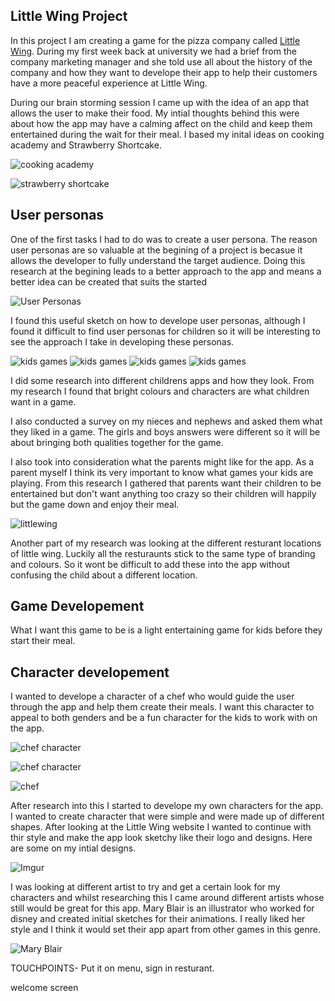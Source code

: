 Little Wing Project
--------------------

In this project I am creating a game for the pizza company called [Little Wing](http://www.littlewingpizzeria.com). During my first week back at university we had a brief from the company marketing manager and she told use all about the history of the company and how they want to develope their app to help their customers have a more peaceful experience at Little Wing. 

During our brain storming session I came up with the idea of an app that allows the user to make their food. My intial thoughts behind this were about how the app may have a calming affect on the child and keep them entertained during the wait for their meal. I based my inital ideas on cooking academy and Strawberry Shortcake.

![cooking academy](http://a2.mzstatic.com/us/r1000/065/Purple/50/b8/25/mzl.jgsijrek.800x500-75.jpg)

![strawberry shortcake](http://www.strawberryshortcake.com/ss/respond/apps/bakeshop/screen-2.jpg)

User personas
--------------

One of the first tasks I had to do was to create a user persona. The reason user personas are so valuable at the begining of a project is becasue it allows the developer to fully understand the target audience. Doing this research at the begining leads to a better approach to the app and means a better idea can be created that suits the started 

![User Personas](https://s-media-cache-ak0.pinimg.com/736x/85/c0/ad/85c0adc550a3a6f88b37ccee17248f26.jpg) 

I found this useful sketch on how to develope user personas, although I found it difficult to find user personas for children so it will be interesting to see the approach I take in developing these personas. 

![kids games](http://topbestappsforkids.com/bestappsforkids/best-musical-apps-for-kids-Happy-Tunes-5.jpg) 
![kids games](http://cdn2.pcadvisor.co.uk/cmsdata/features/3358278/Toca-Store-app-game-kids.jpg) 
![kids games](http://topbestappsforkids.com/bestappsforkids/best-kids-apps-Lolas-fruit-shop-sudoku-18.jpg) 
![kids games](https://lh3.ggpht.com/T9GlycTTIK7N2y2q50iD3HaqK6XmUHmhpbzcecESE60_eikFM-69UOD1NM2HvQ_u3X0=h900) 

I did some research into different childrens apps and how they look. From my research I found that bright colours and characters are what children want in a game. 

I also conducted a survey on my nieces and nephews and asked them what they liked in a game. The girls and boys answers were different so it will be about bringing both qualities together for the game. 

I also took into consideration what the parents might like for the app. As a parent myself I think its very important to know what games your kids are playing. From this research I gathered that parents want their children to be entertained but don't want anything too crazy so their children will happily but the game down and enjoy their meal. 

![littlewing](http://www.littlewingpizzeria.com/wp-content/uploads/2015/08/Little-Wing-Enniskillen-Exterior.jpg)

Another part of my research was looking at the different resturant locations of little wing. Luckily all the resturaunts stick to the same type of branding and colours. So it wont be difficult to add these into the app without confusing the child about a different location.  

Game Developement
------------------

What I want this game to be is a light entertaining game for kids before they start their meal.

Character developement
-----------------------
I wanted to develope a character of a chef who would guide the user through the app and help them create their meals. I want this character to appeal to both genders and be a fun character for the kids to work with on the app. 

![chef character](http://st.depositphotos.com/1007168/3365/i/950/depositphotos_33655687-Cute-Little-African-American-Chef-Cartoon-Character-Waving-For-Greeting.jpg)

![chef character](https://s-media-cache-ak0.pinimg.com/736x/c8/4a/78/c84a7844ce4624890d049697068e9ea5.jpg)

![chef](https://encrypted-tbn0.gstatic.com/images?q=tbn:ANd9GcTqdCkZ5CWve1S26jvwWG1Dx57UC1Zc4wK9jnwVHd5zYkjrRubZ)

After research into this I started to develope my own characters for the app. I wanted to create character that were simple and were made up of different shapes. After looking at the Little Wing website I wanted to continue with thir style and make the app look sketchy like their logo and designs. Here are some on my intial designs. 

![Imgur](http://i.imgur.com/AMtaJxM.jpg)

I was looking at different artist to try and get a certain look for my characters and whilst researching this I came around different artists whose still would be great for this app. Mary Blair is an illustrator who worked for disney and created initial sketches for their animations. I really liked her style and I think it would set their app apart from other games in this genre. 

![Mary Blair](https://s-media-cache-ak0.pinimg.com/736x/88/a8/1f/88a81fd30fd9fb541e59f0c1cf640813.jpg)




TOUCHPOINTS- Put it on menu, sign in resturant. 

welcome screen

